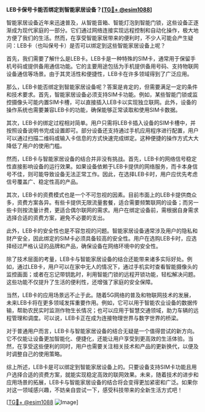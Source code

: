 **LEB卡保号卡能否绑定到智能家居设备？[[TG💪+ @esim1088](https://t.me/s/esim1088)]**

智能家居设备近年来迅速普及，从智能音箱、智能灯泡到智能门锁，这些设备正逐渐成为现代家庭的一部分。它们通过网络连接实现远程控制和自动化操作，极大地方便了我们的生活。然而，在享受智能家居带来的便利时，不少人可能会产生疑问：LEB卡（也叫保号卡）是否可以绑定到这些智能家居设备上呢？

首先，我们需要了解什么是LEB卡。LEB卡是一种特殊的SIM卡，通常用于保留手机号码或提供备用通信功能。它的主要用途包括为手机提供备用号码、支持物联网设备通信等场景。由于其灵活性和便捷性，LEB卡在许多领域得到了广泛应用。

那么，LEB卡能否绑定到智能家居设备呢？答案是肯定的，但需要满足一定的条件和技术要求。首先，智能家居设备必须支持SIM卡功能。例如，某些智能门锁或监控摄像头可能内置SIM卡槽，可以直接插入LEB卡以实现独立联网。此外，设备的操作系统也需要兼容LEB卡的功能，确保能够正常读取和使用SIM卡数据。

其次，LEB卡的绑定过程相对简单。用户只需将LEB卡插入设备的SIM卡槽中，并按照设备说明书完成设置即可。部分设备还支持通过手机应用程序进行配置，用户可以通过扫描二维码或输入卡信息的方式快速完成绑定。这种便捷的操作方式大大降低了用户的使用门槛。

然而，LEB卡与智能家居设备的结合并非没有挑战。首先，LEB卡的网络信号稳定性直接影响设备的运行效果。如果设备依赖于LEB卡提供的网络服务，而卡本身信号不佳，则可能导致设备无法正常工作。因此，在选择LEB卡时，用户应优先考虑信号覆盖广、稳定性高的产品。

其次，LEB卡的资费模式也是一个不可忽视的因素。目前市面上的LEB卡提供商众多，资费方案各异。有些卡提供无限流量套餐，适合需要频繁联网的设备；而另一些卡则按流量计费，更适合偶尔联网的需求。用户在绑定设备前，需根据自身需求选择合适的资费方案，避免不必要的支出。

此外，LEB卡的安全性也是不容忽视的问题。智能家居设备通常涉及用户的隐私和财产安全，因此绑定的SIM卡必须具备较高的安全性。用户在选购LEB卡时，应选择经过严格认证的品牌和产品，确保设备在网络环境中的安全性。

除了技术层面的考量，LEB卡与智能家居设备的结合还能带来诸多实际好处。例如，通过LEB卡，用户可以在家中无人的情况下，通过手机实时查看智能摄像头的监控画面；或者在忘记带钥匙时，利用智能门锁的远程开锁功能，轻松解决问题。这些功能不仅提升了生活的便利性，还增强了家庭的安全保障。

当然，LEB卡的应用场景远不止于此。随着5G网络的普及和物联网技术的发展，未来LEB卡将在更多领域发挥重要作用。例如，它可以用于智能农业设备的数据传输，帮助农民实时监测作物生长情况；也可以应用于智慧交通领域，助力车辆的远程管理和调度。可以说，LEB卡正在成为连接物理世界与数字世界的桥梁。

对于普通用户而言，LEB卡与智能家居设备的结合无疑是一个值得尝试的新方向。它不仅能让设备更加智能化、便捷化，还能让用户享受到更高效的生活体验。当然，在享受这些便利的同时，用户也需要关注相关技术和产品的更新换代，以便及时调整自己的使用策略。

综上所述，LEB卡是可以绑定到智能家居设备上的。只要设备支持SIM卡功能且用户选择合适的资费方案，就能实现稳定高效的联网效果。未来，随着技术的进步和应用场景的拓展，LEB卡与智能家居设备的结合将会变得更加紧密和广泛。如果你对这一领域感兴趣，不妨亲自尝试一下，感受科技带来的全新生活方式吧！

[[TG💪+ @esim1088](https://t.me/s/esim1088) ![Image](https://i.postimg.cc/4NQfJmqS/Snipaste-2025-05-13-00-14-12.png)]
